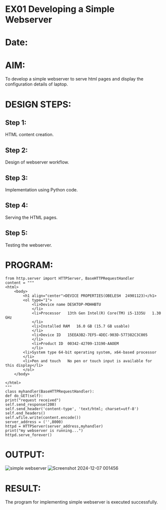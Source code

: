 # EX01 Developing a Simple Webserver

# Date:
# AIM:
To develop a simple webserver to serve html pages and display the configuration details of laptop.

# DESIGN STEPS:
## Step 1:
HTML content creation.

## Step 2:
Design of webserver workflow.

## Step 3:
Implementation using Python code.

## Step 4:
Serving the HTML pages.

## Step 5:
Testing the webserver.

# PROGRAM:
```
from http.server import HTTPServer, BaseHTTPRequestHandler
content = """
<html>
    <body>
        <h1 align="center">DEVICE PROPERTIES(OBELESH  24901123)</h1>
        <ol type="1">
            <li>Device name	DESKTOP-MOHHBTU
            </li>
            <li>Processor	13th Gen Intel(R) Core(TM) i5-1335U   1.30 GHz
            </li>
            <li>Installed RAM	16.0 GB (15.7 GB usable)
            </li>
            <li>Device ID	15EEA3B2-7EF5-4DEC-903D-577382C3C005
            </li>
            <li>Product ID	00342-42709-13190-AAOEM
            </li>
        <li>System type	64-bit operating system, x64-based processor
        </li>
        <li>Pen and touch	No pen or touch input is available for this display</li>
        </ol>
    </body>

</html>
"""
class myhandler(BaseHTTPRequestHandler):
def do_GET(self):
print("request received")
self.send_response(200)
self.send_header('content-type', 'text/html; charset=utf-8')
self.end_headers()
self.wfile.write(content.encode())
server_address = ('',8000)
httpd = HTTPServer(server_address,myhandler)
print("my webserver is running...")
httpd.serve_forever()
```
# OUTPUT:
![simple webserver](https://github.com/user-attachments/assets/138d0df8-9c46-4beb-8cff-8517e861f949)
![Screenshot 2024-12-07 001456](https://github.com/user-attachments/assets/5f6cdbe6-30e0-4cd9-b59d-3b2d53682e9d)

# RESULT:
The program for implementing simple webserver is executed successfully.
